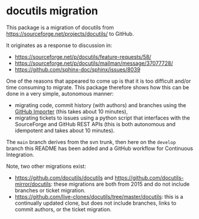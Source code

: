 # docutils migration

This package is a migration of docutils from <https://sourceforge.net/projects/docutils/> to GitHub.

It originates as a response to discussion in:

- https://sourceforge.net/p/docutils/feature-requests/58/
- https://sourceforge.net/p/docutils/mailman/message/37077728/
- https://github.com/sphinx-doc/sphinx/issues/8039

One of the reasons that appeared to come up is that it is too difficult and/or time consuming to migrate.
This package therefore shows how this can be done in a very simple, autonomous manner:

- migrating code, commit history (with authors) and branches using the [GitHub Importer](https://docs.github.com/en/github/importing-your-projects-to-github/about-github-importer) (this takes about 10 minutes),
- migrating tickets to issues using a python script that interfaces with the SourceForge and GitHub REST APIs (this is both autonomous and idempotent and takes about 10 minutes).

The `main` branch derives from the svn trunk, then here on the `develop` branch this README has been added and a GitHub workflow for Continuous Integration.

Note, two other migrations exist:

- https://github.com/docutils/docutils and https://github.com/docutils-mirror/docutils: these migrations are both from 2015 and do not include branches or ticket migration.
- https://github.com/live-clones/docutils/tree/master/docutils: this is a continually updated clone, but does not include branches, links to commit authors, or the ticket migration.
